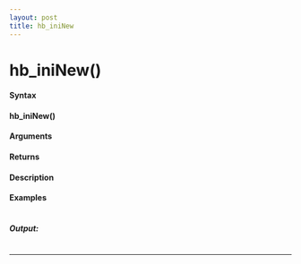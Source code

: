 ```yaml
---
layout: post
title: hb_iniNew
---
```


# hb_iniNew()


#### Syntax

#### hb_iniNew()

#### Arguments

#### Returns

#### Description

#### Examples

```

```

##### Output:

```

```

---